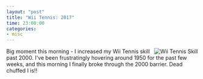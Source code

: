 ```yaml
---
layout: "post"
title: "Wii Tennis: 2017"
time: 23:00:00
categories: 
- misc
---
```

<p>
<a href="http://stut.net/blog/wp-content/uploads/2007/05/wiitennis.jpg" title="Wii Tennis Skill"><img src="http://stut.net/blog/wp-content/uploads/2007/05/wiitennis.thumbnail.jpg" alt="Wii Tennis Skill" align="right" /></a>
Big moment this morning - I increased my Wii Tennis skill past 2000. I've been frustratingly hovering around 1950 for the past few weeks, and this morning I finally broke through the 2000 barrier. Dead chuffed I is!!
</p>